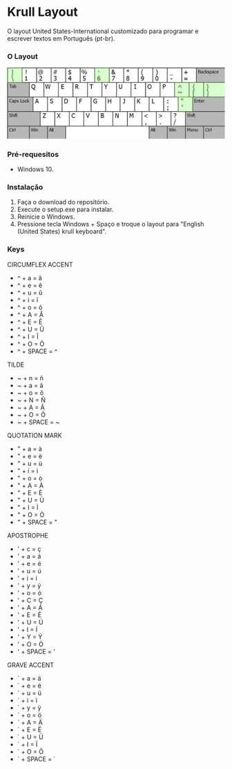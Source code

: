# Krull Layout

O layout United States-International customizado para programar e escrever textos em Português (pt-br).

### O Layout

![Krull Layout](/images/krull-layout.jpg)

### Pré-requesitos

* Windows 10.

### Instalação
1. Faça o download do repositório.
2. Execute o setup.exe para instalar.
3. Reinicie o Windows.
4. Pressione tecla Windows + Spaço e troque o layout para "English (United States) krull keyboard".


### Keys

CIRCUMFLEX ACCENT
* ^ + a = â
* ^ + e = ê
* ^ + u = û
* ^ + i = î
* ^ + o = ô
* ^ + A = Â
* ^ + E = Ê
* ^ + U = Û
* ^ + I = Î
* ^ + O = Ô
* ^ + SPACE = ^

TILDE
* ~ + n = ñ
* ~ + a = ã
* ~ + o = õ
* ~ + N = Ñ
* ~ + A = Ã
* ~ + O = Õ
* ~ + SPACE = ~

QUOTATION MARK
* " + a = à
* " + e = è
* " + u = ù
* " + i = ì
* " + o = ò
* " + A = À
* " + E = È
* " + U = Ù
* " + I = Ì
* " + O = Ò
* " + SPACE = "

APOSTROPHE
* ' + c = ç
* ' + a = á
* ' + e = é
* ' + u = ú
* ' + i = í
* ' + y = ý
* ' + o = ó
* ' + C = Ç
* ' + A = Á
* ' + E = É
* ' + U = Ú
* ' + I = Í
* ' + Y = Ý
* ' + O = Ó
* ' + SPACE = '

GRAVE ACCENT
* ` + a = ä
* ` + e = ë
* ` + u = ü
* ` + i = ï
* ` + y = ÿ
* ` + o = ö
* ` + A = Ä
* ` + E = Ë
* ` + U = Ü
* ` + I = Ï
* ` + O = Ö
* \` + SPACE = `
